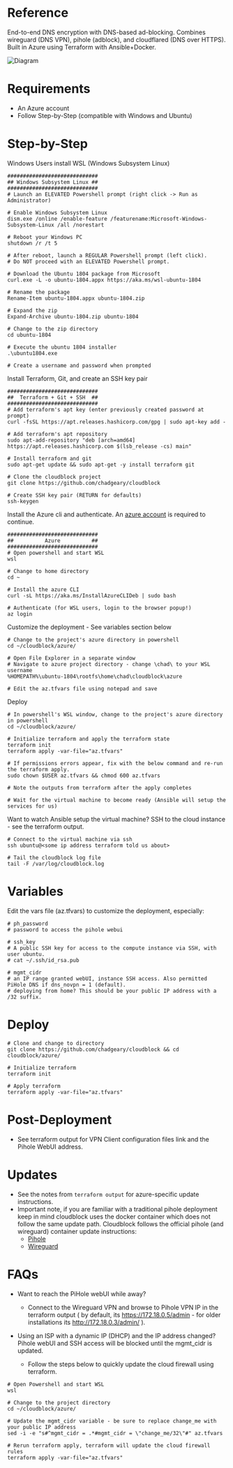 # Reference
End-to-end DNS encryption with DNS-based ad-blocking. Combines wireguard (DNS VPN), pihole (adblock), and cloudflared (DNS over HTTPS). Built in Azure using Terraform with Ansible+Docker.

![Diagram](../diagram.png)

# Requirements
- An Azure account
- Follow Step-by-Step (compatible with Windows and Ubuntu)

# Step-by-Step 
Windows Users install WSL (Windows Subsystem Linux)
```
#############################
## Windows Subsystem Linux ##
#############################
# Launch an ELEVATED Powershell prompt (right click -> Run as Administrator)

# Enable Windows Subsystem Linux
dism.exe /online /enable-feature /featurename:Microsoft-Windows-Subsystem-Linux /all /norestart

# Reboot your Windows PC
shutdown /r /t 5

# After reboot, launch a REGULAR Powershell prompt (left click).
# Do NOT proceed with an ELEVATED Powershell prompt.

# Download the Ubuntu 1804 package from Microsoft
curl.exe -L -o ubuntu-1804.appx https://aka.ms/wsl-ubuntu-1804
 
# Rename the package
Rename-Item ubuntu-1804.appx ubuntu-1804.zip
 
# Expand the zip
Expand-Archive ubuntu-1804.zip ubuntu-1804
 
# Change to the zip directory
cd ubuntu-1804
 
# Execute the ubuntu 1804 installer
.\ubuntu1804.exe
 
# Create a username and password when prompted
```

Install Terraform, Git, and create an SSH key pair
```
#############################
##  Terraform + Git + SSH  ##
#############################
# Add terraform's apt key (enter previously created password at prompt)
curl -fsSL https://apt.releases.hashicorp.com/gpg | sudo apt-key add -
 
# Add terraform's apt repository
sudo apt-add-repository "deb [arch=amd64] https://apt.releases.hashicorp.com $(lsb_release -cs) main"
 
# Install terraform and git
sudo apt-get update && sudo apt-get -y install terraform git
 
# Clone the cloudblock project
git clone https://github.com/chadgeary/cloudblock

# Create SSH key pair (RETURN for defaults)
ssh-keygen
```

Install the Azure cli and authenticate. An [azure account](https://azure.microsoft.com/en-us/free/) is required to continue.
```
#############################
##          Azure          ##
#############################
# Open powershell and start WSL
wsl

# Change to home directory
cd ~

# Install the azure CLI
curl -sL https://aka.ms/InstallAzureCLIDeb | sudo bash

# Authenticate (for WSL users, login to the browser popup!)
az login
```

Customize the deployment - See variables section below
```
# Change to the project's azure directory in powershell
cd ~/cloudblock/azure/

# Open File Explorer in a separate window
# Navigate to azure project directory - change \chad\ to your WSL username
%HOMEPATH%\ubuntu-1804\rootfs\home\chad\cloudblock\azure

# Edit the az.tfvars file using notepad and save
```

Deploy
```
# In powershell's WSL window, change to the project's azure directory in powershell
cd ~/cloudblock/azure/

# Initialize terraform and apply the terraform state
terraform init
terraform apply -var-file="az.tfvars"

# If permissions errors appear, fix with the below command and re-run the terraform apply.
sudo chown $USER az.tfvars && chmod 600 az.tfvars

# Note the outputs from terraform after the apply completes

# Wait for the virtual machine to become ready (Ansible will setup the services for us)

```

Want to watch Ansible setup the virtual machine? SSH to the cloud instance - see the terraform output.
```
# Connect to the virtual machine via ssh
ssh ubuntu@<some ip address terraform told us about>

# Tail the cloudblock log file
tail -F /var/log/cloudblock.log
```

# Variables
Edit the vars file (az.tfvars) to customize the deployment, especially:

```
# ph_password
# password to access the pihole webui

# ssh_key
# A public SSH key for access to the compute instance via SSH, with user ubuntu.
# cat ~/.ssh/id_rsa.pub

# mgmt_cidr
# an IP range granted webUI, instance SSH access. Also permitted PiHole DNS if dns_novpn = 1 (default).
# deploying from home? This should be your public IP address with a /32 suffix. 
```

# Deploy
```
# Clone and change to directory
git clone https://github.com/chadgeary/cloudblock && cd cloudblock/azure/

# Initialize terraform
terraform init

# Apply terraform
terraform apply -var-file="az.tfvars"
```

# Post-Deployment
- See terraform output for VPN Client configuration files link and the Pihole WebUI address.

# Updates
- See the notes from `terraform output` for azure-specific update instructions.
- Important note, if you are familiar with a traditional pihole deployment keep in mind cloudblock uses the docker container which does not follow the same
update path. Cloudblock follows the official pihole (and wireguard) container update instructions:
  - [Pihole](https://github.com/pi-hole/docker-pi-hole#upgrading-persistence-and-customizations)
  - [Wireguard](https://github.com/linuxserver/docker-wireguard)

# FAQs
- Want to reach the PiHole webUI while away?
  - Connect to the Wireguard VPN and browse to Pihole VPN IP in the terraform output ( by default, its https://172.18.0.5/admin - for older installations its http://172.18.0.3/admin/ ).

- Using an ISP with a dynamic IP (DHCP) and the IP address changed? Pihole webUI and SSH access will be blocked until the mgmt_cidr is updated.
  - Follow the steps below to quickly update the cloud firewall using terraform.

```
# Open Powershell and start WSL
wsl

# Change to the project directory
cd ~/cloudblock/azure/

# Update the mgmt_cidr variable - be sure to replace change_me with your public IP address
sed -i -e "s#^mgmt_cidr = .*#mgmt_cidr = \"change_me/32\"#" az.tfvars

# Rerun terraform apply, terraform will update the cloud firewall rules
terraform apply -var-file="az.tfvars"
```
